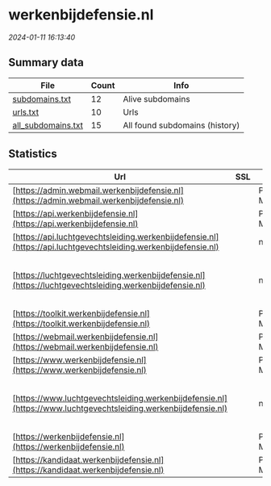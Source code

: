 # werkenbijdefensie.nl
*2024-01-11 16:13:40*
## Summary data
| File       | Count | Info |
|------------|-------|------|
|[subdomains.txt](/data/werkenbijdefensie.nl/subdomains.txt)|12|Alive subdomains|
|[urls.txt](/data/werkenbijdefensie.nl/urls.txt)|10|Urls|
|[all_subdomains.txt](/data/werkenbijdefensie.nl/all_subdomains.txt)|15|All found subdomains (history)|
## Statistics
| Url | SSL | Server | Cookie | HSTS | CSP | XFO | XXP | RP | Tech |Title |
|------------|-------|------|------|------|------|------|------|------|------|------|
|[https://admin.webmail.werkenbijdefensie.nl](https://admin.webmail.werkenbijdefensie.nl)| |Ponos Maximum| | |:warning: | 1:white_check_mark: | 2:white_check_mark: | 3:white_check_mark: |||
|[https://api.werkenbijdefensie.nl](https://api.werkenbijdefensie.nl)| |Ponos Maximum| | | | 1:white_check_mark: | 2:white_check_mark: | 3:white_check_mark: ||404 Not Found|
|[https://api.luchtgevechtsleiding.werkenbijdefensie.nl](https://api.luchtgevechtsleiding.werkenbijdefensie.nl)| |nginx| |:white_check_mark: | | | | 3:white_check_mark: |HSTS Nginx||
|[https://luchtgevechtsleiding.werkenbijdefensie.nl](https://luchtgevechtsleiding.werkenbijdefensie.nl)| |nginx| |:white_check_mark: | | 1:white_check_mark: | 2:white_check_mark: | 3:white_check_mark: |Google Tag Manager HSTS Nginx|LGL Serious Game...|
|[https://toolkit.werkenbijdefensie.nl](https://toolkit.werkenbijdefensie.nl)| |Ponos Maximum|:white_check_mark: |:white_check_mark: |:warning: | 1:white_check_mark: | 2:white_check_mark: | 3:white_check_mark: |HSTS|Redirecting to p...|
|[https://webmail.werkenbijdefensie.nl](https://webmail.werkenbijdefensie.nl)| |Ponos Maximum| | |:warning: | 1:white_check_mark: | 2:white_check_mark: | 3:white_check_mark: |||
|[https://www.werkenbijdefensie.nl](https://www.werkenbijdefensie.nl)| |Ponos Maximum| |:white_check_mark: |:warning: | 1:white_check_mark: | 2:white_check_mark: | 3:white_check_mark: |HSTS||
|[https://www.luchtgevechtsleiding.werkenbijdefensie.nl](https://www.luchtgevechtsleiding.werkenbijdefensie.nl)| |nginx| |:white_check_mark: | | 1:white_check_mark: | 2:white_check_mark: | 3:white_check_mark: |Google Tag Manager HSTS Nginx|LGL Serious Game...|
|[https://werkenbijdefensie.nl](https://werkenbijdefensie.nl)| |Ponos Maximum| |:white_check_mark: |:warning: | 1:white_check_mark: | 2:white_check_mark: | 3:white_check_mark: |HSTS|Werken bij Defen...|
|[https://kandidaat.werkenbijdefensie.nl](https://kandidaat.werkenbijdefensie.nl)| |Ponos Maximum| |:white_check_mark: |:warning: | 1:white_check_mark: | 2:white_check_mark: | 3:white_check_mark: |HSTS||